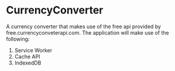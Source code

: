 # CurrencyConverter
A currency converter that makes use of the free api provided by free.currencyconveterapi.com.
The application will make use of the following:
1. Service Worker
2. Cache API
3. IndexedDB
